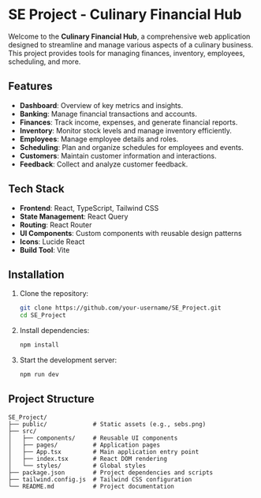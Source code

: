 # SE Project - Culinary Financial Hub

Welcome to the **Culinary Financial Hub**, a comprehensive web application designed to streamline and manage various aspects of a culinary business. This project provides tools for managing finances, inventory, employees, scheduling, and more.

## Features

- **Dashboard**: Overview of key metrics and insights.
- **Banking**: Manage financial transactions and accounts.
- **Finances**: Track income, expenses, and generate financial reports.
- **Inventory**: Monitor stock levels and manage inventory efficiently.
- **Employees**: Manage employee details and roles.
- **Scheduling**: Plan and organize schedules for employees and events.
- **Customers**: Maintain customer information and interactions.
- **Feedback**: Collect and analyze customer feedback.

## Tech Stack

- **Frontend**: React, TypeScript, Tailwind CSS
- **State Management**: React Query
- **Routing**: React Router
- **UI Components**: Custom components with reusable design patterns
- **Icons**: Lucide React
- **Build Tool**: Vite

## Installation

1. Clone the repository:
   ```bash
   git clone https://github.com/your-username/SE_Project.git
   cd SE_Project
   ```

2. Install dependencies:
   ```bash
   npm install
   ```

3. Start the development server:
   ```bash
   npm run dev
   ```

## Project Structure

```
SE_Project/
├── public/             # Static assets (e.g., sebs.png)
├── src/
│   ├── components/     # Reusable UI components
│   ├── pages/          # Application pages
│   ├── App.tsx         # Main application entry point
│   ├── index.tsx       # React DOM rendering
│   └── styles/         # Global styles
├── package.json        # Project dependencies and scripts
├── tailwind.config.js  # Tailwind CSS configuration
└── README.md           # Project documentation
```

